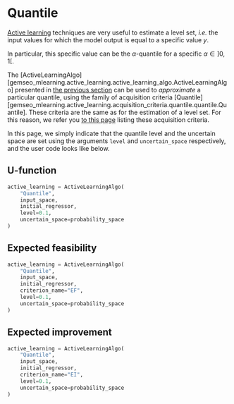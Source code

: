 <!--
 Copyright 2021 IRT Saint Exupéry, https://www.irt-saintexupery.com

 This work is licensed under the Creative Commons Attribution-ShareAlike 4.0
 International License. To view a copy of this license, visit
 http://creativecommons.org/licenses/by-sa/4.0/ or send a letter to Creative
 Commons, PO Box 1866, Mountain View, CA 94042, USA.
-->

# Quantile

[Active learning](what_active_learning_is.md) techniques are very useful
to estimate a level set,
 _i.e._ the input values for which the model output is equal to a specific value $y$.

In particular,
this specific value can be the $\alpha$-quantile for a specific $\alpha\in]0,1[$.

The [ActiveLearningAlgo][gemseo_mlearning.active_learning.active_learning_algo.ActiveLearningAlgo]
presented in [the previous section](active_learning_algo.md)
can be used to *approximate* a particular quantile,
using the family of acquisition criteria
[Quantile][gemseo_mlearning.active_learning.acquisition_criteria.quantile.quantile.Quantile].
These criteria are the same as for the estimation of a level set.
For this reason,
we refer you [to this page](level_set.md) listing these acquisition criteria.

In this page,
we simply indicate that
the quantile level and the uncertain space are set
using the arguments `level` and `uncertain_space` respectively,
and the user code looks like below.

## U-function

```python
active_learning = ActiveLearningAlgo(
    "Quantile",
    input_space,
    initial_regressor,
    level=0.1,
    uncertain_space=probability_space
)
```

## Expected feasibility

```python
active_learning = ActiveLearningAlgo(
    "Quantile",
    input_space,
    initial_regressor,
    criterion_name="EF",
    level=0.1,
    uncertain_space=probability_space
)
```

## Expected improvement

```python
active_learning = ActiveLearningAlgo(
    "Quantile",
    input_space,
    initial_regressor,
    criterion_name="EI",
    level=0.1,
    uncertain_space=probability_space
)
```
